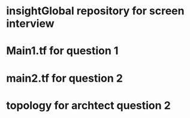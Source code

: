 # insightGlobal repository for screen interview
# Main1.tf for question 1
# main2.tf for question 2
# topology for archtect question 2

